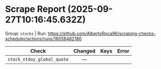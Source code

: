 # Scrape Report (2025-09-27T10:16:45.632Z)

Group: `stocks`  |  Run: https://github.com/AlbertoRoca96/scraping-checks-scheduler/actions/runs/18058482186

| Check | Changed | Keys | Error |
|---|:---:|:--|:--|
| `stock_ntdoy_global_quote` | — |  |  |
